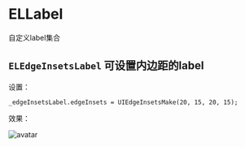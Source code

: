 # ELLabel
自定义label集合

## `ELEdgeInsetsLabel` 可设置内边距的label

设置：
```
_edgeInsetsLabel.edgeInsets = UIEdgeInsetsMake(20, 15, 20, 15);
```

效果：

![avatar](http://thyrsi.com/t6/674/1551255260x2728278638.png)